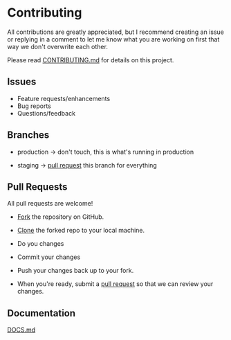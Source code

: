 # Contributing

All contributions are greatly appreciated, but I recommend creating an issue or replying in a comment to let me know what you are working on first that way we don't overwrite each other.

Please read [CONTRIBUTING.md](CONTRIBUTING.md) for details on this project.

## Issues

- Feature requests/enhancements
- Bug reports
- Questions/feedback

## Branches

- production -> don't touch, this is what's running in production

- staging -> [pull request][pr] this branch for everything

## Pull Requests

All pull requests are welcome!

- [Fork][fork] the repository on GitHub.

- [Clone][cloning] the forked repo to your local machine.

- Do you changes

- Commit your changes

- Push your changes back up to your fork.

- When you're ready, submit a [pull request][pr] so that we can review your changes.

## Documentation

[DOCS.md](DOCS.md)

[fork]: https://help.github.com/en/articles/fork-a-repo
[cloning]: https://help.github.com/en/articles/cloning-a-repository
[pr]: https://help.github.com/en/articles/about-pull-requests
